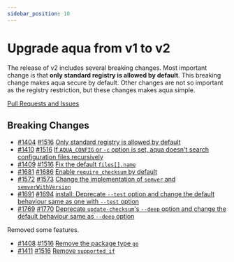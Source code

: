 ```yaml
---
sidebar_position: 10
---
```


# Upgrade aqua from v1 to v2

The release of v2 includes several breaking changes.
Most important change is that **only standard registry is allowed by default**.
This breaking change makes aqua secure by default.
Other changes are not so important as the registry restriction, but these changes makes aqua simple.

[Pull Requests and Issues](https://github.com/aquaproj/aqua/milestone/96?closed=1)

## Breaking Changes

- [#1404](https://github.com/aquaproj/aqua/issues/1404) [#1516](https://github.com/aquaproj/aqua/pull/1516) [Only standard registry is allowed by default](only-standard-registry-is-allowed-by-default.md)
- [#1410](https://github.com/aquaproj/aqua/issues/1410) [#1516](https://github.com/aquaproj/aqua/pull/1516) [If `AQUA_CONFIG` or `-c` option is set, aqua doesn't search configuration files recursively](aqua-config.md)
- [#1409](https://github.com/aquaproj/aqua/issues/1409) [#1516](https://github.com/aquaproj/aqua/pull/1516) [Fix the default `files[].name`](fix-default-files-name.md)
- [#1681](https://github.com/aquaproj/aqua/issues/1681) [#1686](https://github.com/aquaproj/aqua/pull/1686) [Enable `require_checksum` by default](enable-require_checksum-by-default.md)
- [#1572](https://github.com/aquaproj/aqua/pull/1572) [#1573](https://github.com/aquaproj/aqua/issues/1573) [Change the implementation of `semver` and `semverWithVersion`](change-semver.md)
- [#1691](https://github.com/aquaproj/aqua/issues/1691) [#1694](https://github.com/aquaproj/aqua/pull/1694) [install: Deprecate `--test` option and change the default behaviour same as one with `--test` option](deprecate-install-test-option.md)
- [#1769](https://github.com/aquaproj/aqua/issues/1769) [#1770](https://github.com/aquaproj/aqua/pull/1770) [Deprecate `update-checksum`'s `--deep` option and change the default behaviour same as `--deep` option](deprecate-update-checksum-deep-option.md)

Removed some features.

- [#1408](https://github.com/aquaproj/aqua/issues/1408) [#1516](https://github.com/aquaproj/aqua/pull/1516) [Remove the package type `go`](remove-type-go.md)
- [#1411](https://github.com/aquaproj/aqua/issues/1411) [#1516](https://github.com/aquaproj/aqua/pull/1516) [Remove `supported_if`](remove-supported_if.md)
